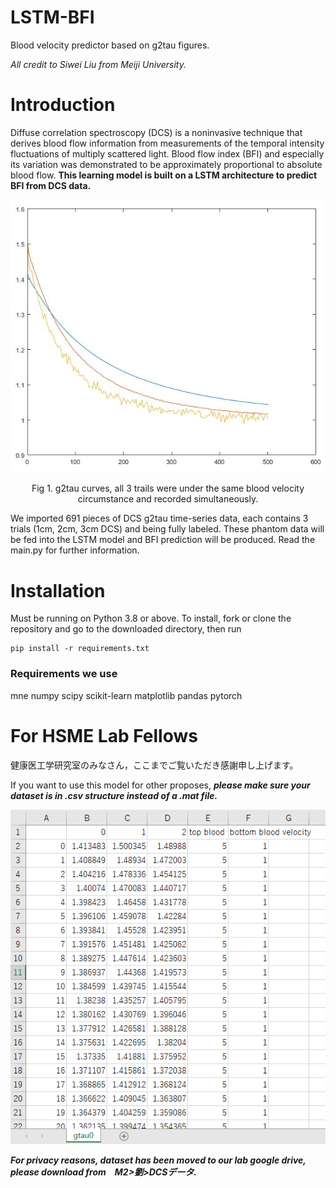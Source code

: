 # LSTM-BFI
Blood velocity predictor based on g2tau figures.

*All credit to Siwei Liu from Meiji University.*

# Introduction
Diffuse correlation spectroscopy (DCS) is a noninvasive technique that derives blood flow information from measurements of the temporal intensity fluctuations of multiply scattered light. Blood flow index (BFI) and especially its variation was demonstrated to be approximately proportional to absolute blood flow. 
**This learning model is built on a LSTM architecture to predict BFI from DCS data.**
<p align="center">
  <img src="/figure/g2tau1.JPG/">
</p>
<p align="center" href="">
  Fig 1. g2tau curves, all 3 trails were under the same blood velocity circumstance and recorded simultaneously.
</p>
We imported 691 pieces of DCS g2tau time-series data, each contains 3 trials (1cm, 2cm, 3cm DCS) and being fully labeled. These phantom data will be fed into the LSTM model and BFI prediction will be produced. Read the main.py for further information.


# Installation
Must be running on Python 3.8 or above.
To install, fork or clone the repository and go to the downloaded directory,
then run

```
pip install -r requirements.txt
```

### Requirements we use

mne
numpy
scipy
scikit-learn
matplotlib
pandas
pytorch


# For HSME Lab Fellows
健康医工学研究室のみなさん，ここまでご覧いただき感謝申し上げます。

If you want to use this model for other proposes, ***please make sure your dataset is in .csv structure instead of a .mat file.*** 
<p align="center">
  <img src="/g2tau.PNG/">
</p>

***For privacy reasons, dataset has been moved to our lab google drive, please download from　M2>劉>DCSデータ.***
